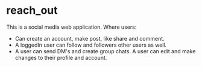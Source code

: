 # reach_out
This is a social media web application. Where users:
- Can create an account, make post, like share and comment. 
- A loggedIn user can follow and followers other users as well.
- A user can send DM's and create group chats. A user can edit and make changes to their profile and account.
